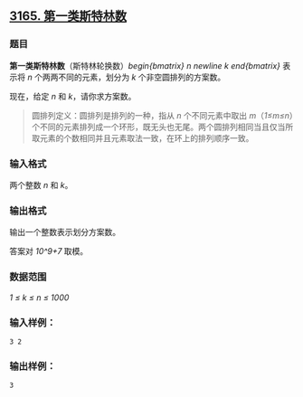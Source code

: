 ## [3165. 第一类斯特林数](https://www.acwing.com/problem/content/3168/)

### 题目

**第一类斯特林数**（斯特林轮换数）*begin{bmatrix} n newline k end{bmatrix}* 表示将 *n* 个两两不同的元素，划分为 *k* 个非空圆排列的方案数。

现在，给定 *n* 和 *k*，请你求方案数。

> 圆排列定义：圆排列是排列的一种，指从 *n* 个不同元素中取出 *m*（*1≤m≤n*）个不同的元素排列成一个环形，既无头也无尾。两个圆排列相同当且仅当所取元素的个数相同并且元素取法一致，在环上的排列顺序一致。

### 输入格式

两个整数 *n* 和 *k*。

### 输出格式

输出一个整数表示划分方案数。

答案对 *10^9+7* 取模。

### 数据范围

*1 ≤ k ≤ n ≤ 1000*

### 输入样例：

```
3 2
```

### 输出样例：

```
3
```
